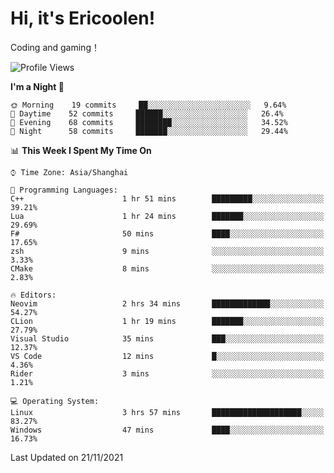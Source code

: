 # Hi, it's Ericoolen!
Coding and gaming！

<!--START_SECTION:waka-->
![Profile Views](http://img.shields.io/badge/Profile%20Views-1-blue)

**I'm a Night 🦉** 

```text
🌞 Morning    19 commits     ██░░░░░░░░░░░░░░░░░░░░░░░   9.64% 
🌆 Daytime    52 commits     ██████░░░░░░░░░░░░░░░░░░░   26.4% 
🌃 Evening    68 commits     ████████░░░░░░░░░░░░░░░░░   34.52% 
🌙 Night      58 commits     ███████░░░░░░░░░░░░░░░░░░   29.44%

```


📊 **This Week I Spent My Time On** 

```text
⌚︎ Time Zone: Asia/Shanghai

💬 Programming Languages: 
C++                      1 hr 51 mins        █████████░░░░░░░░░░░░░░░░   39.21% 
Lua                      1 hr 24 mins        ███████░░░░░░░░░░░░░░░░░░   29.69% 
F#                       50 mins             ████░░░░░░░░░░░░░░░░░░░░░   17.65% 
zsh                      9 mins              ░░░░░░░░░░░░░░░░░░░░░░░░░   3.33% 
CMake                    8 mins              ░░░░░░░░░░░░░░░░░░░░░░░░░   2.83%

🔥 Editors: 
Neovim                   2 hrs 34 mins       █████████████░░░░░░░░░░░░   54.27% 
CLion                    1 hr 19 mins        ███████░░░░░░░░░░░░░░░░░░   27.79% 
Visual Studio            35 mins             ███░░░░░░░░░░░░░░░░░░░░░░   12.37% 
VS Code                  12 mins             █░░░░░░░░░░░░░░░░░░░░░░░░   4.36% 
Rider                    3 mins              ░░░░░░░░░░░░░░░░░░░░░░░░░   1.21%

💻 Operating System: 
Linux                    3 hrs 57 mins       ████████████████████░░░░░   83.27% 
Windows                  47 mins             ████░░░░░░░░░░░░░░░░░░░░░   16.73%

```


 Last Updated on 21/11/2021
<!--END_SECTION:waka-->

